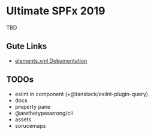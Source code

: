 # Ultimate SPFx 2019

TBD

## Gute Links

-   [elements.xml Dokumentation](https://learn.microsoft.com/en-us/sharepoint/dev/schema/list-schema)

## TODOs

-   eslint in component (+@tanstack/eslint-plugin-query)
-   docs
-   property pane
-   @arethetypeswrong/cli
-   assets
-   sorucemaps
